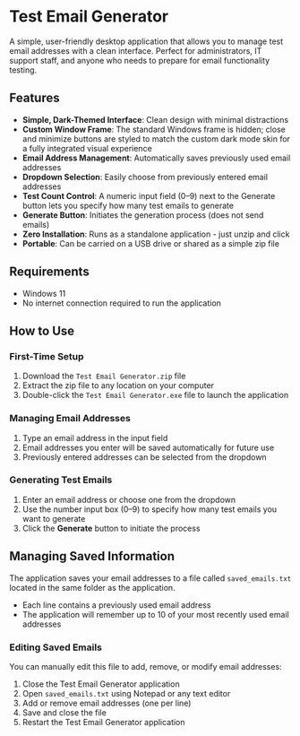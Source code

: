 # Test Email Generator

A simple, user-friendly desktop application that allows you to manage test email addresses with a clean interface. Perfect for administrators, IT support staff, and anyone who needs to prepare for email functionality testing.

## Features

* **Simple, Dark-Themed Interface**: Clean design with minimal distractions
* **Custom Window Frame**: The standard Windows frame is hidden; close and minimize buttons are styled to match the custom dark mode skin for a fully integrated visual experience
* **Email Address Management**: Automatically saves previously used email addresses
* **Dropdown Selection**: Easily choose from previously entered email addresses
* **Test Count Control**: A numeric input field (0–9) next to the Generate button lets you specify how many test emails to generate
* **Generate Button**: Initiates the generation process (does not send emails)
* **Zero Installation**: Runs as a standalone application - just unzip and click
* **Portable**: Can be carried on a USB drive or shared as a simple zip file

## Requirements

* Windows 11
* No internet connection required to run the application

## How to Use

### First-Time Setup

1. Download the `Test Email Generator.zip` file
2. Extract the zip file to any location on your computer
3. Double-click the `Test Email Generator.exe` file to launch the application

### Managing Email Addresses

1. Type an email address in the input field
2. Email addresses you enter will be saved automatically for future use
3. Previously entered addresses can be selected from the dropdown

### Generating Test Emails

1. Enter an email address or choose one from the dropdown
2. Use the number input box (0–9) to specify how many test emails you want to generate
3. Click the **Generate** button to initiate the process

## Managing Saved Information

The application saves your email addresses to a file called `saved_emails.txt` located in the same folder as the application.

* Each line contains a previously used email address
* The application will remember up to 10 of your most recently used email addresses

### Editing Saved Emails

You can manually edit this file to add, remove, or modify email addresses:

1. Close the Test Email Generator application
2. Open `saved_emails.txt` using Notepad or any text editor
3. Add or remove email addresses (one per line)
4. Save and close the file
5. Restart the Test Email Generator application
